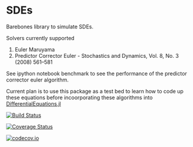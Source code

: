 # SDEs

Barebones library to simulate SDEs. 

Solvers currently supported

1. Euler Maruyama
2. Predictor Corrector Euler - Stochastics and Dynamics, Vol. 8, No. 3 (2008) 561–581

See ipython notebook benchmark to see the performance of the predictor corrector euler algorithm.

Current plan is to use this package as a test bed to learn how to code up these equations before incoorporating these algorithms into [DifferentialEquations.jl](http://docs.juliadiffeq.org/stable/)

[![Build Status](https://travis-ci.org/onoderat/SDEs.jl.svg?branch=master)](https://travis-ci.org/onoderat/SDEs.jl)

[![Coverage Status](https://coveralls.io/repos/onoderat/SDEs.jl/badge.svg?branch=master&service=github)](https://coveralls.io/github/onoderat/SDEs.jl?branch=master)

[![codecov.io](http://codecov.io/github/onoderat/SDEs.jl/coverage.svg?branch=master)](http://codecov.io/github/onoderat/SDEs.jl?branch=master)
